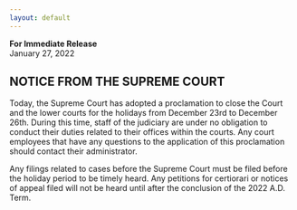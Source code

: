 ```yaml
---
layout: default
---
```


**For Immediate Release**\
January 27, 2022


## NOTICE FROM THE SUPREME COURT

Today, the Supreme Court has adopted a proclamation to close the Court and the lower courts for the holidays from December 23rd to December 26th. During this time, staff of the judiciary are under no obligation to conduct their duties related to their offices within the courts. Any court employees that have any questions to the application of this proclamation should contact their administrator.

Any filings related to cases before the Supreme Court must be filed before the holiday period to be timely heard. Any petitions for certiorari or notices of appeal filed will not be heard until after the conclusion of the 2022 A.D. Term.

##